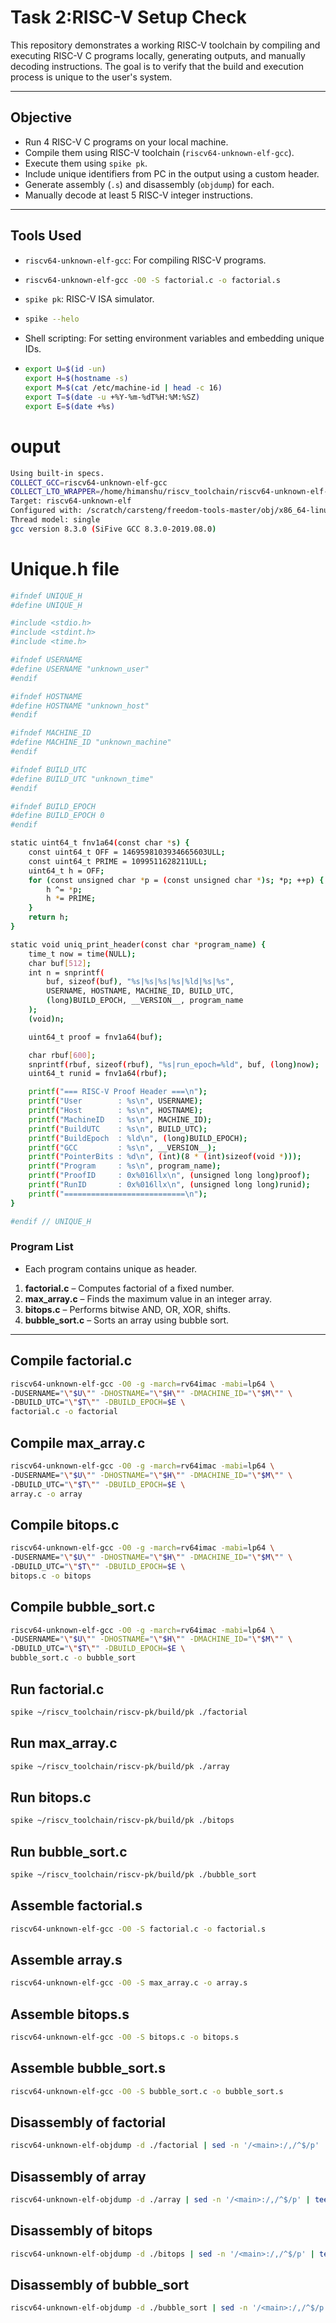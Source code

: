 # Task 2:RISC-V Setup Check

This repository demonstrates a working RISC-V toolchain by compiling and executing RISC-V C programs locally, generating outputs, and manually decoding instructions. The goal is to verify that the build and execution process is unique to the user's system.

---

## Objective

- Run 4 RISC-V C programs on your local machine.
- Compile them using RISC-V toolchain (`riscv64-unknown-elf-gcc`).
- Execute them using `spike pk`.
- Include unique identifiers from PC in the output using a custom header.
- Generate assembly (`.s`) and disassembly (`objdump`) for each.
- Manually decode at least 5 RISC-V integer instructions.

---

## Tools Used

- `riscv64-unknown-elf-gcc`: For compiling RISC-V programs.
- ```bash
  riscv64-unknown-elf-gcc -O0 -S factorial.c -o factorial.s
  ```
  
- `spike pk`: RISC-V ISA simulator.
- ```bash
  spike --helo
  ```
   
  
- Shell scripting: For setting environment variables and embedding unique IDs.
- ```bash
  export U=$(id -un)
  export H=$(hostname -s)
  export M=$(cat /etc/machine-id | head -c 16)
  export T=$(date -u +%Y-%m-%dT%H:%M:%SZ)
  export E=$(date +%s)
  
# ouput 
```bash
Using built-in specs.
COLLECT_GCC=riscv64-unknown-elf-gcc
COLLECT_LTO_WRAPPER=/home/himanshu/riscv_toolchain/riscv64-unknown-elf-gcc-8.3.0-2019.08.0-x86_64-linux-ubuntu14/bin/../libexec/gcc/riscv64-unknown-elf/8.3.0/lto-wrapper
Target: riscv64-unknown-elf
Configured with: /scratch/carsteng/freedom-tools-master/obj/x86_64-linux-ubuntu14/build/riscv-gnu-toolchain/riscv-gcc/configure --target=riscv64-unknown-elf --host=x86_64-linux-gnu --prefix=/scratch/carsteng/freedom-tools-master/obj/x86_64-linux-ubuntu14/install/riscv64-unknown-elf-gcc-8.3.0-2019.08.0-x86_64-linux-ubuntu14 --with-pkgversion='SiFive GCC 8.3.0-2019.08.0' --with-bugurl=https://github.com/sifive/freedom-tools/issues --disable-shared --disable-threads --enable-languages=c,c++ --enable-tls --with-newlib --with-sysroot=/scratch/carsteng/freedom-tools-master/obj/x86_64-linux-ubuntu14/install/riscv64-unknown-elf-gcc-8.3.0-2019.08.0-x86_64-linux-ubuntu14/riscv64-unknown-elf --with-native-system-header-dir=/include --disable-libmudflap --disable-libssp --disable-libquadmath --disable-libgomp --disable-nls --disable-tm-clone-registry --src=../riscv-gcc --without-system-zlib --enable-checking=yes --enable-multilib --with-abi=lp64d --with-arch=rv64imafdc CFLAGS=-O2 CXXFLAGS=-O2 'CFLAGS_FOR_TARGET=-Os  -mcmodel=medany' 'CXXFLAGS_FOR_TARGET=-Os  -mcmodel=medany'
Thread model: single
gcc version 8.3.0 (SiFive GCC 8.3.0-2019.08.0)
```
# Unique.h file
```bash
#ifndef UNIQUE_H
#define UNIQUE_H

#include <stdio.h>
#include <stdint.h>
#include <time.h>

#ifndef USERNAME
#define USERNAME "unknown_user"
#endif

#ifndef HOSTNAME
#define HOSTNAME "unknown_host"
#endif

#ifndef MACHINE_ID
#define MACHINE_ID "unknown_machine"
#endif

#ifndef BUILD_UTC
#define BUILD_UTC "unknown_time"
#endif

#ifndef BUILD_EPOCH
#define BUILD_EPOCH 0
#endif

static uint64_t fnv1a64(const char *s) {
    const uint64_t OFF = 1469598103934665603ULL;
    const uint64_t PRIME = 1099511628211ULL;
    uint64_t h = OFF;
    for (const unsigned char *p = (const unsigned char *)s; *p; ++p) {
        h ^= *p;
        h *= PRIME;
    }
    return h;
}

static void uniq_print_header(const char *program_name) {
    time_t now = time(NULL);
    char buf[512];
    int n = snprintf(
        buf, sizeof(buf), "%s|%s|%s|%s|%ld|%s|%s",
        USERNAME, HOSTNAME, MACHINE_ID, BUILD_UTC,
        (long)BUILD_EPOCH, __VERSION__, program_name
    );
    (void)n;

    uint64_t proof = fnv1a64(buf);

    char rbuf[600];
    snprintf(rbuf, sizeof(rbuf), "%s|run_epoch=%ld", buf, (long)now);
    uint64_t runid = fnv1a64(rbuf);

    printf("=== RISC-V Proof Header ===\n");
    printf("User        : %s\n", USERNAME);
    printf("Host        : %s\n", HOSTNAME);
    printf("MachineID   : %s\n", MACHINE_ID);
    printf("BuildUTC    : %s\n", BUILD_UTC);
    printf("BuildEpoch  : %ld\n", (long)BUILD_EPOCH);
    printf("GCC         : %s\n", __VERSION__);
    printf("PointerBits : %d\n", (int)(8 * (int)sizeof(void *)));
    printf("Program     : %s\n", program_name);
    printf("ProofID     : 0x%016llx\n", (unsigned long long)proof);
    printf("RunID       : 0x%016llx\n", (unsigned long long)runid);
    printf("===========================\n");
}

#endif // UNIQUE_H
```

### Program List
- Each program contains unique as header.
1. **factorial.c** – Computes factorial of a fixed number.
2. **max_array.c** – Finds the maximum value in an integer array.
3. **bitops.c** – Performs bitwise AND, OR, XOR, shifts.
4. **bubble_sort.c** – Sorts an array using bubble sort.

---


## Compile factorial.c

```bash
riscv64-unknown-elf-gcc -O0 -g -march=rv64imac -mabi=lp64 \
-DUSERNAME="\"$U\"" -DHOSTNAME="\"$H\"" -DMACHINE_ID="\"$M\"" \
-DBUILD_UTC="\"$T\"" -DBUILD_EPOCH=$E \
factorial.c -o factorial
```


## Compile max_array.c

```bash
riscv64-unknown-elf-gcc -O0 -g -march=rv64imac -mabi=lp64 \
-DUSERNAME="\"$U\"" -DHOSTNAME="\"$H\"" -DMACHINE_ID="\"$M\"" \
-DBUILD_UTC="\"$T\"" -DBUILD_EPOCH=$E \
array.c -o array
```


## Compile bitops.c

```bash
riscv64-unknown-elf-gcc -O0 -g -march=rv64imac -mabi=lp64 \
-DUSERNAME="\"$U\"" -DHOSTNAME="\"$H\"" -DMACHINE_ID="\"$M\"" \
-DBUILD_UTC="\"$T\"" -DBUILD_EPOCH=$E \
bitops.c -o bitops
```


## Compile bubble_sort.c

```bash
riscv64-unknown-elf-gcc -O0 -g -march=rv64imac -mabi=lp64 \
-DUSERNAME="\"$U\"" -DHOSTNAME="\"$H\"" -DMACHINE_ID="\"$M\"" \
-DBUILD_UTC="\"$T\"" -DBUILD_EPOCH=$E \
bubble_sort.c -o bubble_sort
```

 ## Run factorial.c

```bash
spike ~/riscv_toolchain/riscv-pk/build/pk ./factorial
```


## Run max_array.c

```bash
spike ~/riscv_toolchain/riscv-pk/build/pk ./array
```


## Run bitops.c

```bash
spike ~/riscv_toolchain/riscv-pk/build/pk ./bitops
```


## Run bubble_sort.c

```bash
spike ~/riscv_toolchain/riscv-pk/build/pk ./bubble_sort
```

## Assemble factorial.s

```bash
riscv64-unknown-elf-gcc -O0 -S factorial.c -o factorial.s
```


## Assemble array.s

```bash
riscv64-unknown-elf-gcc -O0 -S max_array.c -o array.s
```


## Assemble bitops.s

```bash
riscv64-unknown-elf-gcc -O0 -S bitops.c -o bitops.s
```


## Assemble bubble_sort.s

```bash
riscv64-unknown-elf-gcc -O0 -S bubble_sort.c -o bubble_sort.s
```



## Disassembly of factorial
```bash
riscv64-unknown-elf-objdump -d ./factorial | sed -n '/<main>:/,/^$/p' | tee factorial_main_objdump.txt
```


## Disassembly of array
```bash
riscv64-unknown-elf-objdump -d ./array | sed -n '/<main>:/,/^$/p' | tee max_array_main_objdump.txt
```


## Disassembly of bitops
```bash
riscv64-unknown-elf-objdump -d ./bitops | sed -n '/<main>:/,/^$/p' | tee bitops_main_objdump.txt
```


## Disassembly of bubble_sort
```bash
riscv64-unknown-elf-objdump -d ./bubble_sort | sed -n '/<main>:/,/^$/p' | tee bubble_sort_main_objdump.txt
```


